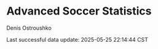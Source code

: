# Advanced Soccer Statistics
Denis Ostroushko

<!-- gfm -->

Last successful data update: 2025-05-25 22:14:44 CST
